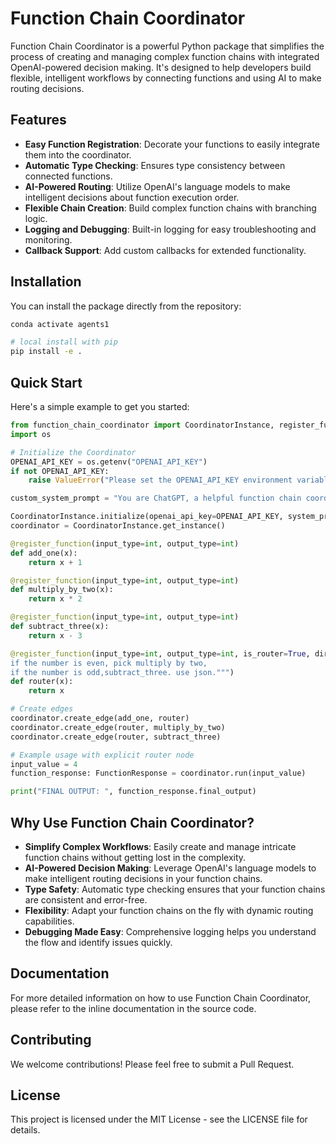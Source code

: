 # Function Chain Coordinator

Function Chain Coordinator is a powerful Python package that simplifies the process of creating and managing complex function chains with integrated OpenAI-powered decision making. It's designed to help developers build flexible, intelligent workflows by connecting functions and using AI to make routing decisions.

## Features

- **Easy Function Registration**: Decorate your functions to easily integrate them into the coordinator.
- **Automatic Type Checking**: Ensures type consistency between connected functions.
- **AI-Powered Routing**: Utilize OpenAI's language models to make intelligent decisions about function execution order.
- **Flexible Chain Creation**: Build complex function chains with branching logic.
- **Logging and Debugging**: Built-in logging for easy troubleshooting and monitoring.
- **Callback Support**: Add custom callbacks for extended functionality.

## Installation

You can install the package directly from the repository:

```bash
conda activate agents1

# local install with pip
pip install -e .
```

## Quick Start

Here's a simple example to get you started:

```python
from function_chain_coordinator import CoordinatorInstance, register_function, FunctionResponse
import os

# Initialize the Coordinator
OPENAI_API_KEY = os.getenv("OPENAI_API_KEY")
if not OPENAI_API_KEY:
    raise ValueError("Please set the OPENAI_API_KEY environment variable.")

custom_system_prompt = "You are ChatGPT, a helpful function chain coordinator."

CoordinatorInstance.initialize(openai_api_key=OPENAI_API_KEY, system_prompt=custom_system_prompt)
coordinator = CoordinatorInstance.get_instance()

@register_function(input_type=int, output_type=int)
def add_one(x):
    return x + 1

@register_function(input_type=int, output_type=int)
def multiply_by_two(x):
    return x * 2

@register_function(input_type=int, output_type=int)
def subtract_three(x):
    return x - 3

@register_function(input_type=int, output_type=int, is_router=True, direction_prompt="""You are picking the next function to run. Not executing the function, just picking the next one. 
if the number is even, pick multiply by two,
if the number is odd,subtract_three. use json.""")
def router(x):
    return x

# Create edges
coordinator.create_edge(add_one, router)
coordinator.create_edge(router, multiply_by_two)
coordinator.create_edge(router, subtract_three)

# Example usage with explicit router node
input_value = 4
function_response: FunctionResponse = coordinator.run(input_value)

print("FINAL OUTPUT: ", function_response.final_output)
```

## Why Use Function Chain Coordinator?

- **Simplify Complex Workflows**: Easily create and manage intricate function chains without getting lost in the complexity.
- **AI-Powered Decision Making**: Leverage OpenAI's language models to make intelligent routing decisions in your function chains.
- **Type Safety**: Automatic type checking ensures that your function chains are consistent and error-free.
- **Flexibility**: Adapt your function chains on the fly with dynamic routing capabilities.
- **Debugging Made Easy**: Comprehensive logging helps you understand the flow and identify issues quickly.

## Documentation

For more detailed information on how to use Function Chain Coordinator, please refer to the inline documentation in the source code.

## Contributing

We welcome contributions! Please feel free to submit a Pull Request.

## License

This project is licensed under the MIT License - see the LICENSE file for details.